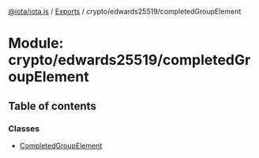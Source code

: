[@iota/iota.js](../README.md) / [Exports](../modules.md) / crypto/edwards25519/completedGroupElement

# Module: crypto/edwards25519/completedGroupElement

## Table of contents

### Classes

- [CompletedGroupElement](../classes/crypto_edwards25519_completedgroupelement.completedgroupelement.md)
